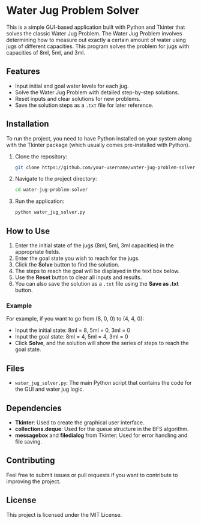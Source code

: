 # Water Jug Problem Solver

This is a simple GUI-based application built with Python and Tkinter that solves the classic Water Jug Problem. The Water Jug Problem involves determining how to measure out exactly a certain amount of water using jugs of different capacities. This program solves the problem for jugs with capacities of 8ml, 5ml, and 3ml.

## Features

- Input initial and goal water levels for each jug.
- Solve the Water Jug Problem with detailed step-by-step solutions.
- Reset inputs and clear solutions for new problems.
- Save the solution steps as a `.txt` file for later reference.

## Installation

To run the project, you need to have Python installed on your system along with the Tkinter package (which usually comes pre-installed with Python).

1. Clone the repository:

    ```bash
    git clone https://github.com/your-username/water-jug-problem-solver.git
    ```

2. Navigate to the project directory:

    ```bash
    cd water-jug-problem-solver
    ```

3. Run the application:

    ```bash
    python water_jug_solver.py
    ```

## How to Use

1. Enter the initial state of the jugs (8ml, 5ml, 3ml capacities) in the appropriate fields.
2. Enter the goal state you wish to reach for the jugs.
3. Click the **Solve** button to find the solution.
4. The steps to reach the goal will be displayed in the text box below.
5. Use the **Reset** button to clear all inputs and results.
6. You can also save the solution as a `.txt` file using the **Save as .txt** button.

### Example

For example, if you want to go from (8, 0, 0) to (4, 4, 0):

- Input the initial state: 8ml = 8, 5ml = 0, 3ml = 0
- Input the goal state: 8ml = 4, 5ml = 4, 3ml = 0
- Click **Solve**, and the solution will show the series of steps to reach the goal state.

## Files

- `water_jug_solver.py`: The main Python script that contains the code for the GUI and water jug logic.

## Dependencies

- **Tkinter**: Used to create the graphical user interface.
- **collections.deque**: Used for the queue structure in the BFS algorithm.
- **messagebox** and **filedialog** from Tkinter: Used for error handling and file saving.

## Contributing

Feel free to submit issues or pull requests if you want to contribute to improving the project.

## License

This project is licensed under the MIT License.
